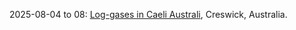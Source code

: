 2025-08-04 to 08: [Log-gases in Caeli Australi](https://lica2025.github.io/), Creswick, Australia.

